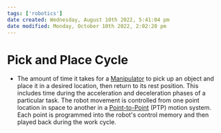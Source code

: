 ```yaml
---
tags: ['robotics']
date created: Wednesday, August 10th 2022, 5:41:04 pm
date modified: Monday, October 10th 2022, 2:02:20 pm
---
```


# Pick and Place Cycle
- The amount of time it takes for a [Manipulator](Manipulator.md) to pick up an object and place it in a desired location, then return to its rest position. This includes time during the acceleration and deceleration phases of a particular task. The robot movement is controlled from one point location in space to another in a [Point-to-Point](Point-to-Point.md) (PTP) motion system. Each point is programmed into the robot's control memory and then played back during the work cycle.



